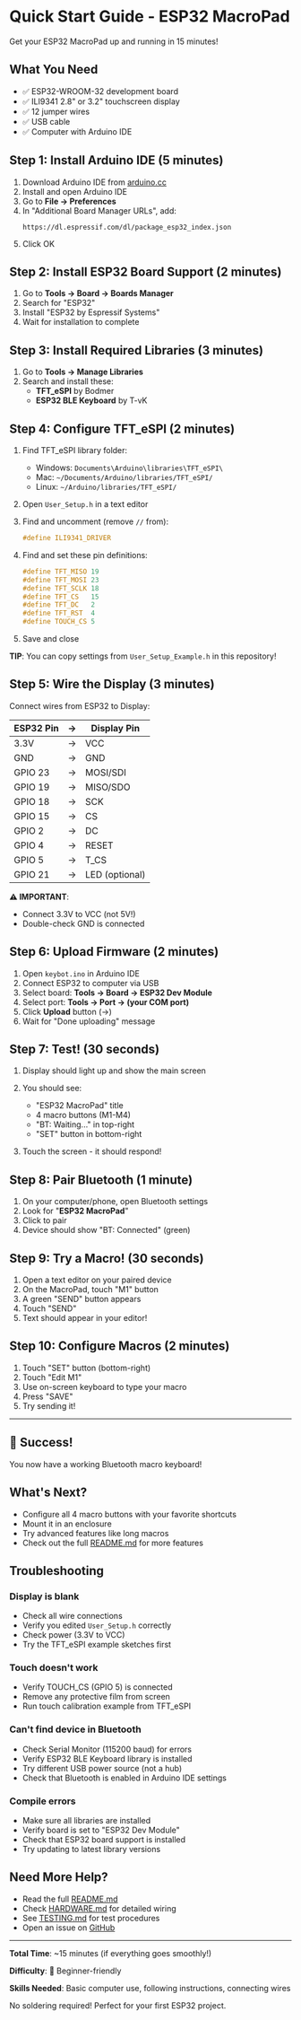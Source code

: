 # Quick Start Guide - ESP32 MacroPad

Get your ESP32 MacroPad up and running in 15 minutes!

## What You Need

- ✅ ESP32-WROOM-32 development board
- ✅ ILI9341 2.8" or 3.2" touchscreen display
- ✅ 12 jumper wires
- ✅ USB cable
- ✅ Computer with Arduino IDE

## Step 1: Install Arduino IDE (5 minutes)

1. Download Arduino IDE from [arduino.cc](https://www.arduino.cc/en/software)
2. Install and open Arduino IDE
3. Go to **File → Preferences**
4. In "Additional Board Manager URLs", add:
   ```
   https://dl.espressif.com/dl/package_esp32_index.json
   ```
5. Click OK

## Step 2: Install ESP32 Board Support (2 minutes)

1. Go to **Tools → Board → Boards Manager**
2. Search for "ESP32"
3. Install "ESP32 by Espressif Systems"
4. Wait for installation to complete

## Step 3: Install Required Libraries (3 minutes)

1. Go to **Tools → Manage Libraries**
2. Search and install these:
   - **TFT_eSPI** by Bodmer
   - **ESP32 BLE Keyboard** by T-vK

## Step 4: Configure TFT_eSPI (2 minutes)

1. Find TFT_eSPI library folder:
   - Windows: `Documents\Arduino\libraries\TFT_eSPI\`
   - Mac: `~/Documents/Arduino/libraries/TFT_eSPI/`
   - Linux: `~/Arduino/libraries/TFT_eSPI/`

2. Open `User_Setup.h` in a text editor

3. Find and uncomment (remove `//` from):
   ```cpp
   #define ILI9341_DRIVER
   ```

4. Find and set these pin definitions:
   ```cpp
   #define TFT_MISO 19
   #define TFT_MOSI 23
   #define TFT_SCLK 18
   #define TFT_CS   15
   #define TFT_DC   2
   #define TFT_RST  4
   #define TOUCH_CS 5
   ```

5. Save and close

**TIP**: You can copy settings from `User_Setup_Example.h` in this repository!

## Step 5: Wire the Display (3 minutes)

Connect wires from ESP32 to Display:

| ESP32 Pin | → | Display Pin |
|-----------|---|-------------|
| 3.3V | → | VCC |
| GND | → | GND |
| GPIO 23 | → | MOSI/SDI |
| GPIO 19 | → | MISO/SDO |
| GPIO 18 | → | SCK |
| GPIO 15 | → | CS |
| GPIO 2 | → | DC |
| GPIO 4 | → | RESET |
| GPIO 5 | → | T_CS |
| GPIO 21 | → | LED (optional) |

**⚠️ IMPORTANT**: 
- Connect 3.3V to VCC (not 5V!)
- Double-check GND is connected

## Step 6: Upload Firmware (2 minutes)

1. Open `keybot.ino` in Arduino IDE
2. Connect ESP32 to computer via USB
3. Select board: **Tools → Board → ESP32 Dev Module**
4. Select port: **Tools → Port → (your COM port)**
5. Click **Upload** button (→)
6. Wait for "Done uploading" message

## Step 7: Test! (30 seconds)

1. Display should light up and show the main screen
2. You should see:
   - "ESP32 MacroPad" title
   - 4 macro buttons (M1-M4)
   - "BT: Waiting..." in top-right
   - "SET" button in bottom-right

3. Touch the screen - it should respond!

## Step 8: Pair Bluetooth (1 minute)

1. On your computer/phone, open Bluetooth settings
2. Look for "**ESP32 MacroPad**"
3. Click to pair
4. Device should show "BT: Connected" (green)

## Step 9: Try a Macro! (30 seconds)

1. Open a text editor on your paired device
2. On the MacroPad, touch "M1" button
3. A green "SEND" button appears
4. Touch "SEND"
5. Text should appear in your editor!

## Step 10: Configure Macros (2 minutes)

1. Touch "SET" button (bottom-right)
2. Touch "Edit M1"
3. Use on-screen keyboard to type your macro
4. Press "SAVE"
5. Try sending it!

---

## 🎉 Success!

You now have a working Bluetooth macro keyboard! 

## What's Next?

- Configure all 4 macro buttons with your favorite shortcuts
- Mount it in an enclosure
- Try advanced features like long macros
- Check out the full [README.md](README.md) for more features

## Troubleshooting

### Display is blank
- Check all wire connections
- Verify you edited `User_Setup.h` correctly
- Check power (3.3V to VCC)
- Try the TFT_eSPI example sketches first

### Touch doesn't work
- Verify TOUCH_CS (GPIO 5) is connected
- Remove any protective film from screen
- Run touch calibration example from TFT_eSPI

### Can't find device in Bluetooth
- Check Serial Monitor (115200 baud) for errors
- Verify ESP32 BLE Keyboard library is installed
- Try different USB power source (not a hub)
- Check that Bluetooth is enabled in Arduino IDE settings

### Compile errors
- Make sure all libraries are installed
- Verify board is set to "ESP32 Dev Module"
- Check that ESP32 board support is installed
- Try updating to latest library versions

## Need More Help?

- Read the full [README.md](README.md)
- Check [HARDWARE.md](HARDWARE.md) for detailed wiring
- See [TESTING.md](TESTING.md) for test procedures
- Open an issue on [GitHub](https://github.com/albal/keybot/issues)

---

**Total Time**: ~15 minutes (if everything goes smoothly!)

**Difficulty**: 🔧 Beginner-friendly

**Skills Needed**: Basic computer use, following instructions, connecting wires

No soldering required! Perfect for your first ESP32 project.
